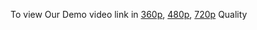 To view Our Demo video link in [360p](https://drive.google.com/file/d/1Ok51iWU07iIhVEdjAwJtxz1Wjhr37fz0/view?usp=share_link), 
 [480p](https://drive.google.com/file/d/1OjQ6d7T5qd9b7LWmftdMeoFRvheRiuTX/view?usp=share_link), 
 [720p](https://drive.google.com/file/d/1OgwCIgIR3g4BVXEamzjErzev1ohu7i9a/view?usp=share_link) Quality


